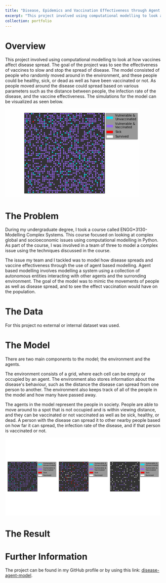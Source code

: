 ```yaml
---
title: "Disease, Epidemics and Vaccination Effectiveness through Agent Based Modelling"
excerpt: "This project involved using computational modelling to look at how vaccines affect disease spread. <br/><img src='/images/standard_disease_spread.gif'>"
collection: portfolio
---
```


Overview
======
This project involved using computational modelling to look at how vaccines affect disease spread. The goal of the
project was to see the effectiveness of vaccines to slow and stop the spread of disease. The model consisted of people
who randomly moved around in the environment, and these people could be healthy, sick, or dead as well as have been 
vaccinated or not. As people moved around the disease could spread based on various parameters such as
the distance between people, the infection rate of the disease, and the vaccine effectiveness. The simulations for
the model can be visualized as seen below.

<img src='/images/standard_disease_spread.gif' class='center'>


The Problem
======
During my undergraduate degree, I took a course called ENGG*3130-Modelling Complex Systems. This course focused on
looking at complex global and socioeconomic issues using computational modelling in Python. As part of the course,
I was involved in a team of three to model a complex issue using the techniques discussed in the course.

The issue my team and I tackled was to model how disease spreads and vaccine effectiveness through the use of 
agent based modelling. Agent based modelling involves modelling a system using a collection of autonomous 
entities interacting with other agents and the surronding environment. 
The goal of the model was to mimic the
movements of people as well as disease spread, and to see the effect vaccination would have on the population. 

The Data 
======
For this project no external or internal dataset was used.

The Model
======
There are two main components to the model; the environment and the agents.

The environment consists of a grid, where each cell can be empty or occupied by an agent. The environment also
stores information about the disease's behaviour, such as the distance the disease can spread from one 
person to another. The environment also keeps track of all of the people in the model and how many have passed away.

The agents in the model represent the people in society. People are able to move around to a spot that
is not occupied and is within viewing distance, and they can be vaccinated or not vaccinated as well as be sick,
healthy, or dead. A person with the disease can spread it to other nearby people based on how far it can spread,
the infection rate of the disease, and if that person is vaccinated or not.


<img src='/images/model_at_diff_stages.svg' class='center'>


The Result
======

Further Information
======
The project can be found in my GitHub profile or by using this link: 
[disease-agent-model](https://github.com/szentimh/disease-agent-model).


